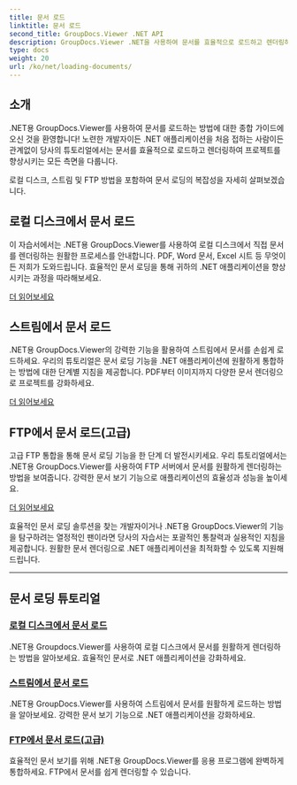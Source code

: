```yaml
---
title: 문서 로드
linktitle: 문서 로드
second_title: GroupDocs.Viewer .NET API
description: GroupDocs.Viewer .NET을 사용하여 문서를 효율적으로 로드하고 렌더링하는 방법을 알아보세요. 향상된 .NET 앱에 대한 로컬 디스크, 스트림 및 FTP 로딩 튜토리얼을 살펴보세요.
type: docs
weight: 20
url: /ko/net/loading-documents/
---
```

## 소개

.NET용 GroupDocs.Viewer를 사용하여 문서를 로드하는 방법에 대한 종합 가이드에 오신 것을 환영합니다! 노련한 개발자이든 .NET 애플리케이션을 처음 접하는 사람이든 관계없이 당사의 튜토리얼에서는 문서를 효율적으로 로드하고 렌더링하여 프로젝트를 향상시키는 모든 측면을 다룹니다.

로컬 디스크, 스트림 및 FTP 방법을 포함하여 문서 로딩의 복잡성을 자세히 살펴보겠습니다.

## 로컬 디스크에서 문서 로드

이 자습서에서는 .NET용 GroupDocs.Viewer를 사용하여 로컬 디스크에서 직접 문서를 렌더링하는 원활한 프로세스를 안내합니다. PDF, Word 문서, Excel 시트 등 무엇이든 저희가 도와드립니다. 효율적인 문서 로딩을 통해 귀하의 .NET 애플리케이션을 향상시키는 과정을 따라해보세요.

[더 읽어보세요](./loading-document-local-disk/)

## 스트림에서 문서 로드

.NET용 GroupDocs.Viewer의 강력한 기능을 활용하여 스트림에서 문서를 손쉽게 로드하세요. 우리의 튜토리얼은 문서 로딩 기능을 .NET 애플리케이션에 원활하게 통합하는 방법에 대한 단계별 지침을 제공합니다. PDF부터 이미지까지 다양한 문서 렌더링으로 프로젝트를 강화하세요.

[더 읽어보세요](./loading-document-stream/)

## FTP에서 문서 로드(고급)

고급 FTP 통합을 통해 문서 로딩 기능을 한 단계 더 발전시키세요. 우리 튜토리얼에서는 .NET용 GroupDocs.Viewer를 사용하여 FTP 서버에서 문서를 원활하게 렌더링하는 방법을 보여줍니다. 강력한 문서 보기 기능으로 애플리케이션의 효율성과 성능을 높이세요.

[더 읽어보세요](./loading-document-ftp/)

효율적인 문서 로딩 솔루션을 찾는 개발자이거나 .NET용 GroupDocs.Viewer의 기능을 탐구하려는 열정적인 팬이라면 당사의 자습서는 포괄적인 통찰력과 실용적인 지침을 제공합니다. 원활한 문서 렌더링으로 .NET 애플리케이션을 최적화할 수 있도록 지원해 드립니다.

---
## 문서 로딩 튜토리얼
### [로컬 디스크에서 문서 로드](./loading-document-local-disk/)
.NET용 Groupdocs.Viewer를 사용하여 로컬 디스크에서 문서를 원활하게 렌더링하는 방법을 알아보세요. 효율적인 문서로 .NET 애플리케이션을 강화하세요.
### [스트림에서 문서 로드](./loading-document-stream/)
.NET용 GroupDocs.Viewer를 사용하여 스트림에서 문서를 원활하게 로드하는 방법을 알아보세요. 강력한 문서 보기 기능으로 .NET 애플리케이션을 강화하세요.
### [FTP에서 문서 로드(고급)](./loading-document-ftp/)
효율적인 문서 보기를 위해 .NET용 GroupDocs.Viewer를 응용 프로그램에 완벽하게 통합하세요. FTP에서 문서를 쉽게 렌더링할 수 있습니다.